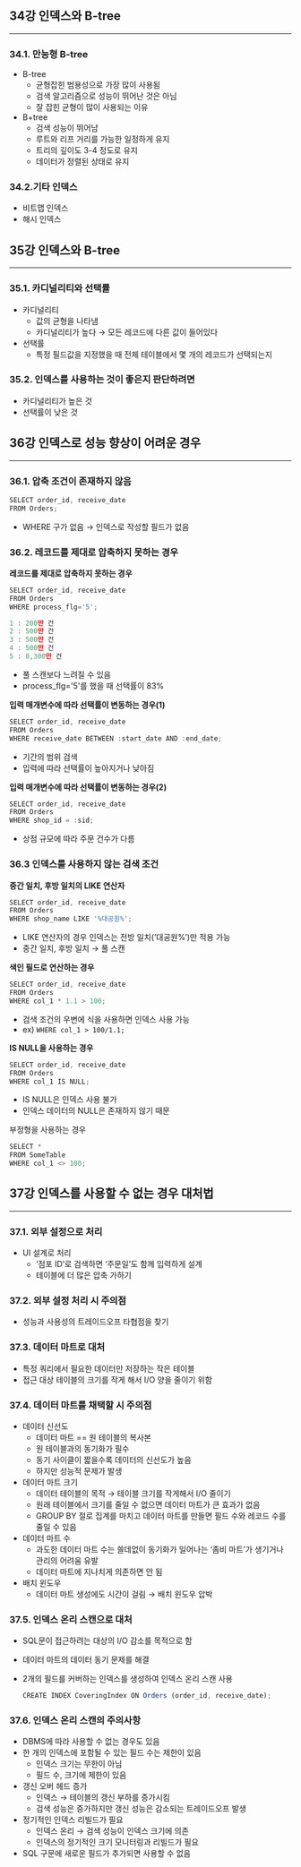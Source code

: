 ## 34강 인덱스와 B-tree

---

### 34.1. 만능형 B-tree

- B-tree
    - 균형잡힌 범용성으로 가장 많이 사용됨
    - 검색 알고리즘으로 성능이 뛰어난 것은 아님
    - 잘 잡힌 균형이 많이 사용되는 이유
- B+tree
    - 검색 성능이 뛰어남
    - 루트와 리프 거리를 가능한 일정하게 유지
    - 트리의 깊이도 3-4 정도로 유지
    - 데이터가 정렬된 상태로 유지

### 34.2.기타 인덱스

- 비트맵 인덱스
- 해시 인덱스

## 35강 인덱스와 B-tree

---

### 35.1. 카디널리티와 선택률

- 카디널리티
    - 값의 균형을 나타냄
    - 카디널리티가 높다 → 모든 레코드에 다른 값이 들어있다
- 선택률
    - 특정 필드값을 지정했을 때 전체 테이블에서 몇 개의 레코드가 선택되는지

### 35.2. 인덱스를 사용하는 것이 좋은지 판단하려면

- 카디널리티가 높은 것
- 선택률이 낮은 것

## 36강 인덱스로 성능 향상이 어려운 경우

---

### 36.1. 압축 조건이 존재하지 않음

```jsx
SELECT order_id, receive_date
FROM Orders;
```

- WHERE 구가 없음 → 인덱스로 작성할 필드가 없음

### 36.2. 레코드를 제대로 압축하지 못하는 경우

**레코드를 제대로 압축하지 못하는 경우**

```jsx
SELECT order_id, receive_date
FROM Orders
WHERE process_flg='5';

1 : 200만 건
2 : 500만 건
3 : 500만 건
4 : 500만 건
5 : 8,300만 건
```

- 풀 스캔보다 느려질 수 있음
- process_flg='5'를 했을 때 선택률이 83%

**입력 매개변수에 따라 선택률이 변동하는 경우(1)**

```jsx
SELECT order_id, receive_date
FROM Orders
WHERE receive_date BETWEEN :start_date AND :end_date;
```

- 기간의 범위 검색
- 입력에 따라 선택률이 높아지거나 낮아짐

**입력 매개변수에 따라 선택률이 변동하는 경우(2)**

```jsx
SELECT order_id, receive_date
FROM Orders
WHERE shop_id = :sid;
```

- 상점 규모에 따라 주문 건수가 다름

### 36.3 인덱스를 사용하지 않는 검색 조건

**중간 일치, 후방 일치의 LIKE 연산자**

```jsx
SELECT order_id, receive_date
FROM Orders
WHERE shop_name LIKE '%대공원%';
```

- LIKE 연산자의 경우 인덱스는 전방 일치(’대공원%’)만 적용 가능
- 중간 일치, 후방 일치 → 풀 스캔

**색인 필드로 연산하는 경우**

```jsx
SELECT order_id, receive_date
FROM Orders
WHERE col_1 * 1.1 > 100;
```

- 검색 조건의 우변에 식을 사용하면 인덱스 사용 가능
- ex) `WHERE col_1 > 100/1.1;`

**IS NULL을 사용하는 경우**

```jsx
SELECT order_id, receive_date
FROM Orders
WHERE col_1 IS NULL;
```

- IS NULL은 인덱스 사용 불가
- 인덱스 데이터의 NULL은 존재하지 않기 때문

부정형을 사용하는 경우

```jsx
SELECT *
FROM SomeTable
WHERE col_1 <> 100;
```

## 37강 인덱스를 사용할 수 없는 경우 대처법

---

### 37.1. 외부 설정으로 처리

- UI 설계로 처리
    - ‘점포 ID’로 검색하면 ‘주문일’도 함께 입력하게 설계
    - 테이블에 더 많은 압축 가하기

### 37.2. 외부 설정 처리 시 주의점

- 성능과 사용성의 트레이드오프 타협점을 찾기

### 37.3. 데이터 마트로 대처

- 특정 쿼리에서 필요한 데이터만 저장하는 작은 테이블
- 접근 대상 테이블의 크기를 작게 해서 I/O 양을 줄이기 위함

### 37.4. 데이터 마트를 채택할 시 주의점

- 데이터 신선도
    - 데이터 마트 == 원 테이블의 복사본
    - 원 테이블과의 동기화가 필수
    - 동기 사이클이 짧을수록 데이터의 신선도가 높음
    - 하지만 성능적 문제가 발생
- 데이터 마트 크기
    - 데이터 테이블의 목적 → 테이블 크기를 작게해서 I/O 줄이기
    - 원래 테이블에서 크기를 줄일 수 없으면 데이터 마트가 큰 효과가 없음
    - GROUP BY 절로 집계를 마치고 데이터 마트를 만들면 필드 수와 레코드 수를 줄일 수 있음
- 데이터 마트 수
    - 과도한 데이터 마트 수는 쓸데없이 동기화가 일어나는 ‘좀비 마트’가 생기거나 관리의 어려움 유발
    - 데이터 마트에 지나치게 의존하면 안 됨
- 배치 윈도우
    - 데이터 마트 생성에도 시간이 걸림 → 배치 윈도우 압박

### 37.5. 인덱스 온리 스캔으로 대처

- SQL문이 접근하려는 대상의 I/O 감소를 목적으로 함
- 데이터 마트의 데이터 동기 문제를 해결
- 2개의 필드를 커버하는 인덱스를 생성하여 인덱스 온리 스캔 사용

    ```jsx
    CREATE INDEX CoveringIndex ON Orders (order_id, receive_date);
    ```


### 37.6. 인덱스 온리 스캔의 주의사항

- DBMS에 따라 사용할 수 없는 경우도 있음
- 한 개의 인덱스에 포함될 수 있는 필드 수는 제한이 있음
    - 인덱스 크기는 무한이 아님
    - 필드 수, 크기에 제한이 있음
- 갱신 오버 헤드 증가
    - 인덱스 → 테이블의 갱신 부하를 증가시킴
    - 검색 성능은 증가하지만 갱신 성능은 감소되는 트레이드오프 발생
- 정기적인 인덱스 리빌드가 필요
    - 인덱스 온리 → 검색 성능이 인덱스 크기에 의존
    - 인덱스의 정기적인 크기 모니터링과 리빌드가 필요
- SQL 구문에 새로운 필드가 추가되면 사용할 수 없음